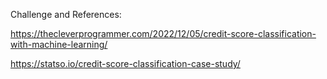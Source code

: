 Challenge and References:

https://thecleverprogrammer.com/2022/12/05/credit-score-classification-with-machine-learning/

https://statso.io/credit-score-classification-case-study/